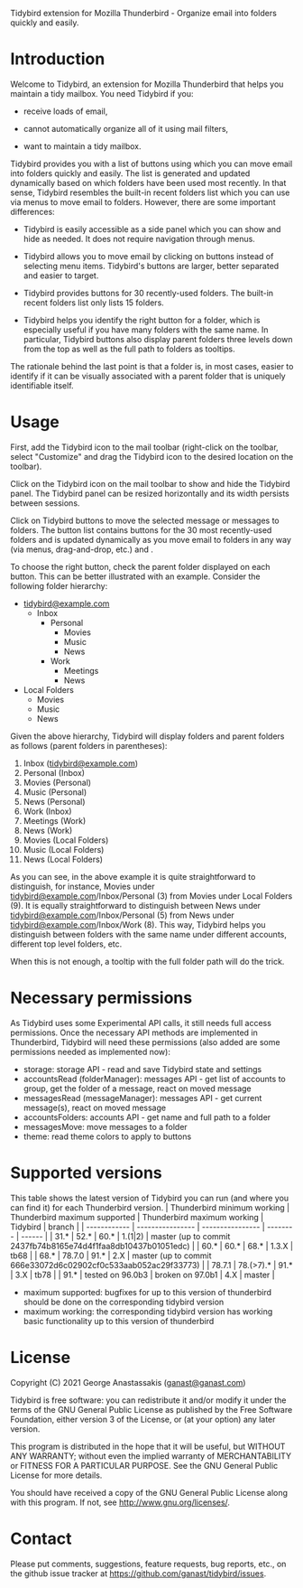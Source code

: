 Tidybird extension for Mozilla Thunderbird - Organize email into folders quickly
and easily.

# Introduction

Welcome to Tidybird, an extension for Mozilla Thunderbird that helps you
maintain a tidy mailbox. You need Tidybird if you:

- receive loads of email,

- cannot automatically organize all of it using mail filters,

- want to maintain a tidy mailbox.

Tidybird provides you with a list of buttons using which you can move email into
folders quickly and easily. The list is generated and updated dynamically based
on which folders have been used most recently. In that sense, Tidybird resembles
the built-in recent folders list which you can use via menus to move email to
folders. However, there are some important differences:

- Tidybird is easily accessible as a side panel which you can show and hide as
  needed. It does not require navigation through menus.

- Tidybird allows you to move email by clicking on buttons instead of selecting
  menu items. Tidybird's buttons are larger, better separated and easier to
  target.

- Tidybird provides buttons for 30 recently-used folders. The built-in recent
  folders list only lists 15 folders.

- Tidybird helps you identify the right button for a folder, which is especially
  useful if you have many folders with the same name. In particular, Tidybird
  buttons also display parent folders three levels down from the top as well as
  the full path to folders as tooltips.

The rationale behind the last point is that a folder is, in most cases, easier
to identify if it can be visually associated with a parent folder that is
uniquely identifiable itself.

# Usage

First, add the Tidybird icon to the mail toolbar (right-click on the toolbar,
select "Customize" and drag the Tidybird icon to the desired location on the
toolbar).

Click on the Tidybird icon on the mail toolbar to show and hide the Tidybird
panel. The Tidybird panel can be resized horizontally and its width persists
between sessions.

Click on Tidybird buttons to move the selected message or messages to folders.
The button list contains buttons for the 30 most recently-used folders and is
updated dynamically as you move email to folders in any way (via menus,
drag-and-drop, etc.) and .

To choose the right button, check the parent folder displayed on each button.
This can be better illustrated with an example. Consider the following folder
hierarchy:

- tidybird@example.com
    - Inbox
      - Personal
        - Movies
        - Music
        - News
      - Work
        - Meetings
        - News
- Local Folders
    - Movies
    - Music
    - News

Given the above hierarchy, Tidybird will display folders and parent folders as
follows (parent folders in parentheses):

1.  Inbox (tidybird@example.com)
2.  Personal (Inbox)
3.  Movies (Personal)
4.  Music (Personal)
5.  News (Personal)
6.  Work (Inbox)
7.  Meetings (Work)
8.  News (Work)
9.  Movies (Local Folders)
10. Music (Local Folders)
11. News (Local Folders)

As you can see, in the above example it is quite straightforward to distinguish,
for instance, Movies under tidybird@example.com/Inbox/Personal (3) from Movies
under Local Folders (9). It is equally straightforward to distinguish between
News under tidybird@example.com/Inbox/Personal (5) from News under
tidybird@example.com/Inbox/Work (8). This way, Tidybird helps you distinguish
between folders with the same name under different accounts, different top level
folders, etc.

When this is not enough, a tooltip with the full folder path will do the trick.

# Necessary permissions

As Tidybird uses some Experimental API calls, it still needs full access permissions.
Once the necessary API methods are implemented in Thunderbird, Tidybird will need these permissions (also added are some permissions needed as implemented now):
- storage: storage API - read and save Tidybird state and settings
- accountsRead (folderManager): messages API - get list of accounts to group, get the folder of a message, react on moved message
- messagesRead (messageManager): messages API - get current message(s), react on moved message
- accountsFolders: accounts API - get name and full path to a folder
- messagesMove: move messages to a folder
- theme: read theme colors to apply to buttons

# Supported versions

This table shows the latest version of Tidybird you can run (and where you can find it) for each Thunderbird version.
| Thunderbird minimum working | Thunderbird maximum supported | Thunderbird maximum working | Tidybird | branch |
| ------------ | ---------------- | ---------------- | -------- | ------ |
| 31.*         | 52.*             | 60.*             | 1.(1\|2) | master (up to commit 2437fb74b8165e74d4f1faa8db10437b01051edc) |
| 60.*         | 60.*             | 68.*             | 1.3.X    | tb68   |
| 68.*         | 78.7.0           | 91.*             | 2.X      | master (up to commit 666e33072d6c02902cf0c533aab052ac29f33773) |
| 78.7.1       | 78.(>7).*        | 91.*             | 3.X      | tb78   |
| 91.*         | tested on 96.0b3 | broken on 97.0b1 | 4.X      | master |
* maximum supported: bugfixes for up to this version of thunderbird should be done on the corresponding tidybird version
* maximum working: the corresponding tidybird version has working basic functionality up to this version of thunderbird

# License

Copyright (C) 2021 George Anastassakis (ganast@ganast.com)

Tidybird is free software: you can redistribute it and/or modify it under the
terms of the GNU General Public License as published by the Free Software
Foundation, either version 3 of the License, or (at your option) any later
version.

This program is distributed in the hope that it will be useful, but WITHOUT ANY
WARRANTY; without even the implied warranty of MERCHANTABILITY or FITNESS FOR A
PARTICULAR PURPOSE. See the GNU General Public License for more details.

You should have received a copy of the GNU General Public License along with
this program. If not, see <http://www.gnu.org/licenses/>.

# Contact

Please put comments, suggestions, feature requests, bug reports, etc., on the github issue tracker at https://github.com/ganast/tidybird/issues.
